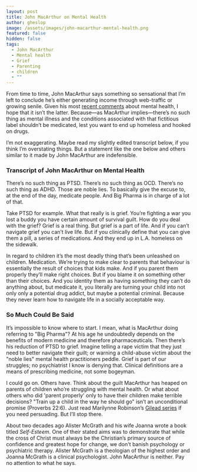 ```yaml
---
layout: post
title: John MacArthur on Mental Health
author: gheslop
image: /assets/images/john-macarthur-mental-health.png
featured: false
hidden: false
tags:
  - John MacArthur
  - Mental health
  - Grief
  - Parenting
  - children
  - ""
---
```

From time to time, John MacArthur says something so sensational that I’m left to conclude he’s either generating income through web-traffic or growing senile. Given his most [recent comments](https://www.youtube.com/watch?v=AhgEy51sTgw) about mental health, I hope that it isn’t the latter. Because—as MacArthur implies—there’s no such thing as mental illness and the conditions associated with that fictitious label shouldn’t be medicated, lest you want to end up homeless and hooked on drugs.

I’m not exaggerating. Maybe read my slightly edited transcript below, if you think I’m overstating things. But a statement like the one below and others similar to it made by John MacArthur are indefensible.

### Transcript of John MacArthur on Mental Health

There’s no such thing as PTSD. There’s no such thing as OCD. There’s no such thing as ADHD. Those are noble lies. To basically give the excuse to, at the end of the day, medicate people. And Big Pharma is in charge of a lot of that.

Take PTSD for example. What that really is is grief. You’re fighting a war you lost a buddy you have certain amount of survival guilt. How do you deal with the grief? Grief is a real thing. But grief is a part of life. And if you can’t navigate grief you can’t live life. But if you clinically define that you can give them a pill, a series of medications. And they end up in L.A. homeless on the sidewalk.

In regard to children it’s the most deadly thing that’s been unleashed on children. Medication. We’re trying to make clear to parents that behaviour is essentially the result of choices that kids make. And if you parent them properly they’ll make right choices. But if you blame it on something other than their choices. And you identity them as having something they can’t do anything about, but medicate it, you literally are turning your child into not only only a potential drug addict, but maybe a potential criminal. Because they never learn how to navigate life in a socially acceptable way.

### So Much Could Be Said

It’s impossible to know where to start. I mean, what is MacArthur doing referring to "Big Pharma"? At his age he undoubtedly depends on the benefits of modern medicine and therefore pharmaceuticals. Then there’s his reduction of PTSD to grief. Imagine telling a rape victim that they just need to better navigate their guilt; or warning a child-abuse victim about the "noble lies" mental health practitioners peddle. Grief is part of our struggles; no psychiatrist I know is denying that. Clinical definitions are a means of prescribing medicine, not some bogeyman.

I could go on. Others have. Think about the guilt MacArthur has heaped on parents of children who’re struggling with mental health. Or what about others who did 'parent properly' only to have their children make terrible decisions? "Train up a child in the way he should go" isn’t an unconditional promise (Proverbs 22:6). Just read Marilynne Robinson’s [Gilead series](https://rekindle.co.za/content/2023-03-08-marilynne-robinson-model-fathers) if you need persuading. But I’ll stop there.

About two decades ago Alister McGrath and his wife Joanna wrote a book titled *Self-Esteem*. One of their stated aims was to demonstrate that while the cross of Christ must always be the Christian’s primary source of confidence and greatest hope for change, we don't banish psychology or psychiatric therapy. Alister McGrath is a theologian of the highest order and Joanna McGrath is a clinical psychologist. John MacArthur is neither. Pay no attention to what he says.